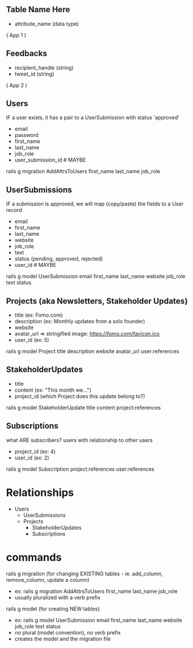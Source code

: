 ## Table Name Here

- attribute_name (data type)

( App 1 )

## Feedbacks

- recipient_handle (string)
- tweet_id (string)

( App 2 )

## Users

IF a user exists, it has a pair to a UserSubmission with status 'approved'

- email
- password
- first_name
- last_name
- job_role
- user_submission_id # MAYBE

rails g migration AddAttrsToUsers first_name last_name job_role

## UserSubmissions

IF a submission is approved, we will map (copy/paste) the fields to a User record

- email
- first_name
- last_name
- website
- job_role
- text
- status (pending, approved, rejected)
- user_id # MAYBE

rails g model UserSubmission email first_name last_name website job_role text status
## Projects (aka Newsletters, Stakeholder Updates)

- title (ex: Fomo.com)
- description (ex: Monthly updates from a solo founder)
- website
- avatar_url => stringified image: <https://fomo.com/favicon.ico>
- user_id (ex: 5)

rails g model Project title description website avatar_url user:references

## StakeholderUpdates

- title
- content (ex: "This month we...")
- project_id (which Project does this update belong to?)

rails g model StakeholderUpdate title content project:references

## Subscriptions

what ARE subscribers? users with relationship to other users

- project_id (ex: 4)
- user_id (ex: 2)

rails g model Subscription project:references user:references

# Relationships

- Users
  - UserSubmissions
  - Projects
    - StakeholderUpdates
    - Subscriptions

# commands

rails g migration <command> (for changing EXISTING tables - ie. add_column, remove_column, update a column)

- ex: rails g migration AddAttrsToUsers first_name last_name job_role
- usually pluralized with a verb prefix

rails g model <command> (for creating NEW tables)

- ex: rails g model UserSubmission email first_name last_name website job_role text status
- no plural (model convention), no verb prefix
- creates the model and the migration file
